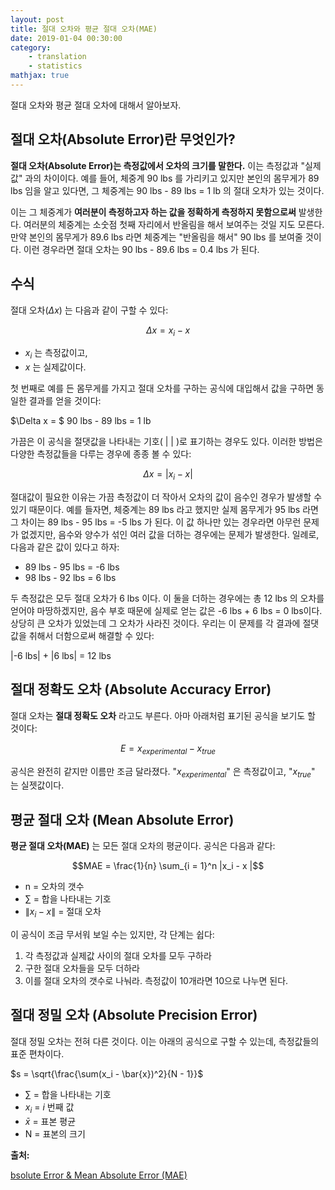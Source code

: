 ```yaml
---
layout: post
title: 절대 오차와 평균 절대 오차(MAE)
date: 2019-01-04 00:30:00
category:
    - translation
    - statistics
mathjax: true
---
```


절대 오차와 평균 절대 오차에 대해서 알아보자.

## 절대 오차(Absolute Error)란 무엇인가?

**절대 오차(Absolute Error)는 측정값에서 오차의 크기를 말한다.** 이는 측정값과 "실제값" 과의 차이이다.
예를 들어, 체중계 90 lbs 를 가리키고 있지만 본인의 몸무게가 89 lbs 임을 알고 있다면,
그 체중계는 90 lbs - 89 lbs = 1 lb 의 절대 오차가 있는 것이다.

이는 그 체중계가 **여러분이 측정하고자 하는 값을 정확하게 측정하지 못함으로써** 발생한다.
여러분의 체중계는 소숫점 첫째 자리에서 반올림을 해서 보여주는 것일 지도 모른다.
만약 본인의 몸무게가 89.6 lbs 라면 체중계는 "반올림을 해서" 90 lbs 를 보여줄 것이다.
이런 경우라면 절대 오차는 90 lbs - 89.6 lbs = 0.4 lbs 가 된다.

## 수식

절대 오차($\Delta x$) 는 다음과 같이 구할 수 있다:

$$\Delta x = x_i - x$$

* $x_i$ 는 측정값이고,
* $x$ 는 실제값이다.

첫 번째로 예를 든 몸무게를 가지고 절대 오차를 구하는 공식에 대입해서 값을 구하면 동일한 결과를 얻을 것이다:

$\Delta x = $ 90 lbs - 89 lbs = 1 lb

가끔은 이 공식을 절댓값을 나타내는 기호( | | )로 표기하는 경우도 있다.
이러한 방법은 다양한 측정값들을 다루는 경우에 종종 볼 수 있다:

$$\Delta x = |x_i - x|$$

절대값이 필요한 이유는 가끔 측정값이 더 작아서 오차의 값이 음수인 경우가 발생할 수 있기 때문이다.
예를 들자면, 체중계는 89 lbs 라고 했지만 실제 몸무게가 95 lbs 라면 그 차이는 89 lbs - 95 lbs = -5 lbs 가 된다.
이 값 하나만 있는 경우라면 아무런 문제가 없겠지만, 음수와 양수가 섞인 여러 값을 더하는 경우에는 문제가 발생한다.
일례로, 다음과 같은 값이 있다고 하자:

* 89 lbs - 95 lbs = -6 lbs
* 98 lbs - 92 lbs = 6 lbs

두 측정값은 모두 절대 오차가 6 lbs 이다. 이 둘을 더하는 경우에는 총 12 lbs 의 오차를 얻어야 마땅하겠지만,
음수 부호 때문에 실제로 얻는 값은 -6 lbs + 6 lbs = 0 lbs이다.
상당히 큰 오차가 있었는데 그 오차가 사라진 것이다.
우리는 이 문제를 각 결과에 절댓값을 취해서 더함으로써 해결할 수 있다:

|-6 lbs| + |6 lbs| = 12 lbs

## 절대 정확도 오차 (Absolute Accuracy Error)

절대 오차는 **절대 정확도 오차** 라고도 부른다. 아마 아래처럼 표기된 공식을 보기도 할 것이다:

$$E = x_{experimental} - x_{true}$$

공식은 완전히 같지만 이름만 조금 달라졌다. "$x_{experimental}$" 은 측정값이고, "$x_{true}$" 는 실젯값이다.

## 평균 절대 오차 (Mean Absolute Error)

**평균 절대 오차(MAE)** 는 모든 절대 오차의 평균이다. 공식은 다음과 같다:

$$MAE = \frac{1}{n} \sum_{i = 1}^n |x_i - x |$$

* n = 오차의 갯수
* $\sum$ = 합을 나타내는 기호
* $\|x_i - x\|$ = 절대 오차

이 공식이 조금 무서워 보일 수는 있지만, 각 단계는 쉽다:

1. 각 측정값과 실제값 사이의 절대 오차를 모두 구하라
2. 구한 절대 오차들을 모두 더하라
3. 이를 절대 오차의 갯수로 나눠라. 측정값이 10개라면 10으로 나누면 된다.

## 절대 정밀 오차 (Absolute Precision Error)

절대 정밀 오차는 전혀 다른 것이다. 이는 아래의 공식으로 구할 수 있는데, 측정값들의 표준 편차이다.

$s = \sqrt{\frac{\sum(x_i - \bar{x})^2}{N - 1}}$

* $\sum$ = 합을 나타내는 기호
* $x_i$ = $i$ 번째 값
* $\bar{x}$ = 표본 평균
* N = 표본의 크기

**출처:**

[bsolute Error & Mean Absolute Error (MAE)](https://www.statisticshowto.datasciencecentral.com/absolute-error/)
